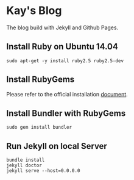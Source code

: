 # Kay's Blog

The blog build with Jekyll and Github Pages.

## Install Ruby on Ubuntu 14.04

```shell
sudo apt-get -y install ruby2.5 ruby2.5-dev
```

## Install RubyGems

Please refer to the official installation [document](https://rubygems.org/pages/download).

## Install Bundler with RubyGems

```shell
sudo gem install bundler
```

## Run Jekyll on local Server

```shell
bundle install
jekyll doctor
jekyll serve --host=0.0.0.0
```

